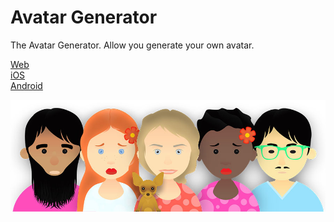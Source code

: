 Avatar Generator
==========
The Avatar Generator. Allow you generate your own avatar.

[app-link]: <http://avatar-generator.appspot.com/>
[ios-link]: <https://itunes.apple.com/ru/app/the-avatar-generator/id1106058850?mt=8/>
[ard-link]: <https://play.google.com/store/apps/details?id=com.webmotoric.avatar_generator/>

[Web][app-link]  
[iOS][ios-link]  
[Android][ard-link]  

![](https://github.com/oleksiy-nesterov/Avatar-Generator/raw/master/www/cover.jpg)